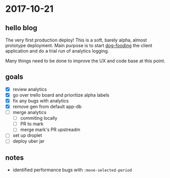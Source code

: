 # 2017-10-21

## hello blog
The very first production deploy! This is a soft, barely alpha, almost prototype deployment. Main purpose is to start [dog-fooding](https://en.wikipedia.org/wiki/Eating_your_own_dog_food) the client application and do a trial run of analytics logging.  

Many things need to be done to improve the UX and code base at this point.

## goals
- [x] review analytics
- [x] go over trello board and prioritize alpha labels
- [x] fix any bugs with analytics
- [x] remove gen from default app-db
- [ ] merge analytics
  - [ ] commiting locally
  - [ ] PR to mark
  - [ ] merge mark's PR upstreadm
- [ ] set up droplet
- [ ] deploy uber jar

## notes
- identified performance bugs with `:move-selected-period`


